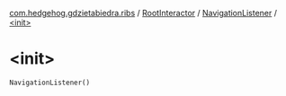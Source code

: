 [com.hedgehog.gdzietabiedra.ribs](../../index.md) / [RootInteractor](../index.md) / [NavigationListener](index.md) / [&lt;init&gt;](./-init-.md)

# &lt;init&gt;

`NavigationListener()`